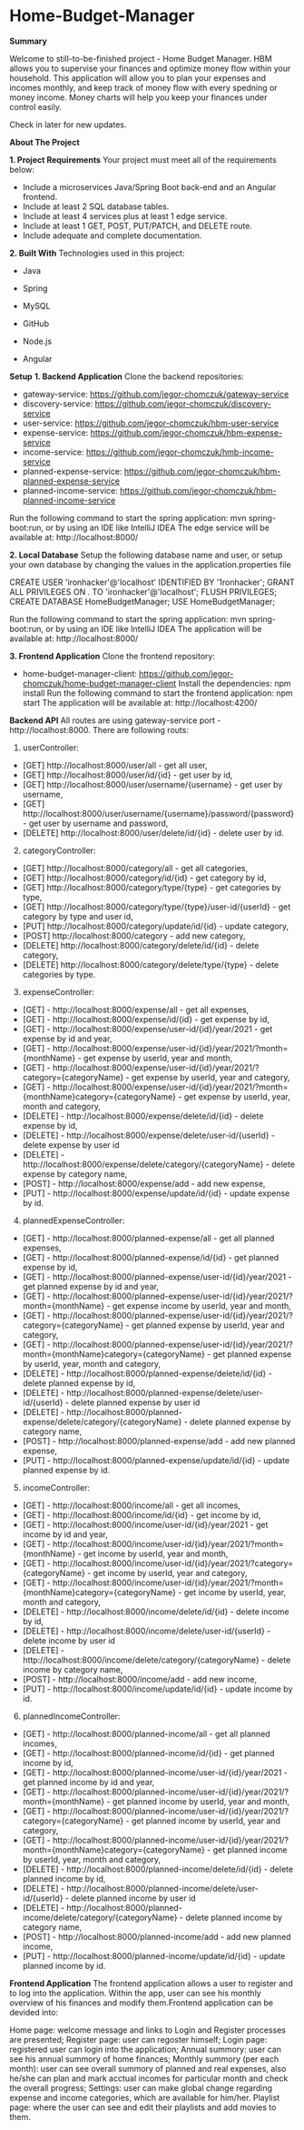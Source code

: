 # Home-Budget-Manager

**Summary**

Welcome to still-to-be-finished project - Home Budget Manager. HBM allows you to supervise your finances and optimize money flow within your household. This application will allow you to plan your expenses and incomes monthly, and keep track of money flow with every spedning or money income. Money charts will help you keep your finances under control easily.

Check in later for new updates.

**About The Project**

**1. Project Requirements**
Your project must meet all of the requirements below:
- Include a microservices Java/Spring Boot back-end and an Angular frontend.
- Include at least 2 SQL database tables.
- Include at least 4 services plus at least 1 edge service.
- Include at least 1 GET, POST, PUT/PATCH, and DELETE route.
- Include adequate and complete documentation.

**2. Built With**
Technologies used in this project:

- Java

- Spring

- MySQL

- GitHub

- Node.js

- Angular

**Setup**
**1. Backend Application**
Clone the backend repositories:
- gateway-service: https://github.com/jegor-chomczuk/gateway-service
- discovery-service: https://github.com/jegor-chomczuk/discovery-service
- user-service: https://github.com/jegor-chomczuk/hbm-user-service
- expense-service: https://github.com/jegor-chomczuk/hbm-expense-service
- income-service: https://github.com/jegor-chomczuk/hmb-income-service
- planned-expense-service: https://github.com/jegor-chomczuk/hbm-planned-expense-service
- planned-income-service: https://github.com/jegor-chomczuk/hbm-planned-income-service

Run the following command to start the spring application: mvn spring-boot:run, or by using an IDE like IntelliJ IDEA
The edge service will be available at: http://localhost:8000/

**2. Local Database**
Setup the following database name and user, or setup your own database by changing the values in the application.properties file

CREATE USER 'ironhacker'@'localhost' IDENTIFIED BY '1ronhacker';
GRANT ALL PRIVILEGES ON *.* TO 'ironhacker'@'localhost';
FLUSH PRIVILEGES;
CREATE DATABASE HomeBudgetManager;
USE HomeBudgetManager;

Run the following command to start the spring application: mvn spring-boot:run, or by using an IDE like IntelliJ IDEA
The application will be available at: http://localhost:8000/

**3. Frontend Application**
Clone the frontend repository: 
- home-budget-manager-client: https://github.com/jegor-chomczuk/home-budget-manager-client
Install the dependencies: npm install
Run the following command to start the frontend application: npm start
The application will be available at: http://localhost:4200/

**Backend API**
All routes are using gateway-service port - http://localhost:8000. There are following routs:
1. userController:
- [GET] http://localhost:8000/user/all - get all user,
- [GET] http://localhost:8000/user/id/{id} - get user by id,
- [GET] http://localhost:8000/user/username/{username} - get user by username,
- [GET] http://localhost:8000/user/username/{username}/password/{password} - get user by username and password,
- [DELETE] http://localhost:8000/user/delete/id/{id} - delete user by id.

2. categoryController:
- [GET] http://localhost:8000/category/all - get all categories,
- [GET] http://localhost:8000/category/id/{id} - get category by id, 
- [GET] http://localhost:8000/category/type/{type} - get categories by type,
- [GET] http://localhost:8000/category/type/{type}/user-id/{userId} - get category by type and user id,
- [PUT] http://localhost:8000/category/update/id/{id} - update category,
- [POST] http://localhost:8000/category - add new category,
- [DELETE] http://localhost:8000/category/delete/id/{id} - delete category,
- [DELETE] http://localhost:8000/category/delete/type/{type} - delete categories by type.

3. expenseController:
- [GET] - http://localhost:8000/expense/all - get all expenses,
- [GET] - http://localhost:8000/expense/id/{id} - get expense by id,
- [GET] - http://localhost:8000/expense/user-id/{id}/year/2021 - get expense by id and year,
- [GET] - http://localhost:8000/expense/user-id/{id}/year/2021/?month={monthName} - get expense by userId, year and month,
- [GET] - http://localhost:8000/expense/user-id/{id}/year/2021/?category={categoryName} - get expense by userId, year and category,
- [GET] - http://localhost:8000/expense/user-id/{id}/year/2021/?month={monthName}category={categoryName} - get expense by userId, year, month and category,
- [DELETE] - http://localhost:8000/expense/delete/id/{id} - delete expense by id,
- [DELETE] - http://localhost:8000/expense/delete/user-id/{userId} - delete expense by user id
- [DELETE] - http://localhost:8000/expense/delete/category/{categoryName} - delete expense by category name,
- [POST] - http://localhost:8000/expense/add - add new expense,
- [PUT] - http://localhost:8000/expense/update/id/{id} - update expense by id.

4. plannedExpenseController:
- [GET] - http://localhost:8000/planned-expense/all - get all planned expenses,
- [GET] - http://localhost:8000/planned-expense/id/{id} - get planned expense by id,
- [GET] - http://localhost:8000/planned-expense/user-id/{id}/year/2021 - get planned expense by id and year,
- [GET] - http://localhost:8000/planned-expense/user-id/{id}/year/2021/?month={monthName} - get expense income by userId, year and month,
- [GET] - http://localhost:8000/planned-expense/user-id/{id}/year/2021/?category={categoryName} - get planned expense by userId, year and category,
- [GET] - http://localhost:8000/planned-expense/user-id/{id}/year/2021/?month={monthName}category={categoryName} - get planned expense by userId, year, month and category,
- [DELETE] - http://localhost:8000/planned-expense/delete/id/{id} - delete planned expense by id,
- [DELETE] - http://localhost:8000/planned-expense/delete/user-id/{userId} - delete planned expense by user id
- [DELETE] - http://localhost:8000/planned-expense/delete/category/{categoryName} - delete planned expense by category name,
- [POST] - http://localhost:8000/planned-expense/add - add new planned expense,
- [PUT] - http://localhost:8000/planned-expense/update/id/{id} - update planned expense by id.

5. incomeController:
- [GET] - http://localhost:8000/income/all - get all incomes,
- [GET] - http://localhost:8000/income/id/{id} - get income by id,
- [GET] - http://localhost:8000/income/user-id/{id}/year/2021 - get income by id and year,
- [GET] - http://localhost:8000/income/user-id/{id}/year/2021/?month={monthName} - get income by userId, year and month,
- [GET] - http://localhost:8000/income/user-id/{id}/year/2021/?category={categoryName} - get income by userId, year and category,
- [GET] - http://localhost:8000/income/user-id/{id}/year/2021/?month={monthName}category={categoryName} - get income by userId, year, month and category,
- [DELETE] - http://localhost:8000/income/delete/id/{id} - delete income by id,
- [DELETE] - http://localhost:8000/income/delete/user-id/{userId} - delete income by user id
- [DELETE] - http://localhost:8000/income/delete/category/{categoryName} - delete income by category name,
- [POST] - http://localhost:8000/income/add - add new income,
- [PUT] - http://localhost:8000/income/update/id/{id} - update income by id.

6. plannedIncomeController:
- [GET] - http://localhost:8000/planned-income/all - get all planned incomes,
- [GET] - http://localhost:8000/planned-income/id/{id} - get planned income by id,
- [GET] - http://localhost:8000/planned-income/user-id/{id}/year/2021 - get planned income by id and year,
- [GET] - http://localhost:8000/planned-income/user-id/{id}/year/2021/?month={monthName} - get planned income by userId, year and month,
- [GET] - http://localhost:8000/planned-income/user-id/{id}/year/2021/?category={categoryName} - get planned income by userId, year and category,
- [GET] - http://localhost:8000/planned-income/user-id/{id}/year/2021/?month={monthName}category={categoryName} - get planned income by userId, year, month and category,
- [DELETE] - http://localhost:8000/planned-income/delete/id/{id} - delete planned income by id,
- [DELETE] - http://localhost:8000/planned-income/delete/user-id/{userId} - delete planned income by user id
- [DELETE] - http://localhost:8000/planned-income/delete/category/{categoryName} - delete planned income by category name,
- [POST] - http://localhost:8000/planned-income/add - add new planned income,
- [PUT] - http://localhost:8000/planned-income/update/id/{id} - update planned income by id.


**Frontend Application**
The frontend application allows a user to register and to log into the application. Within the app, user can see his monthly overview of his finances and modify them.Frontend application can be devided into:

Home page: welcome message and links to Login and Register processes are presented;
Register page: user can regoster himself;
Login page: registered user can login into the application;
Annual summory: user can see his annual summory of home finances;
Monthly summory (per each month): user can see overall summory of planned and real expenses, also he/she can plan and mark acctual incomes for particular month and check the overall progress;
Settings: user can make global change regarding expense and income categories, which are available for him/her. 
Playlist page: where the user can see and edit their playlists and add movies to them.
